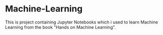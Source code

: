 # Machine-Learning

This is project containing Jupyter Notebooks which i used to learn Machine Learning from the book "Hands on Machine Learning".
